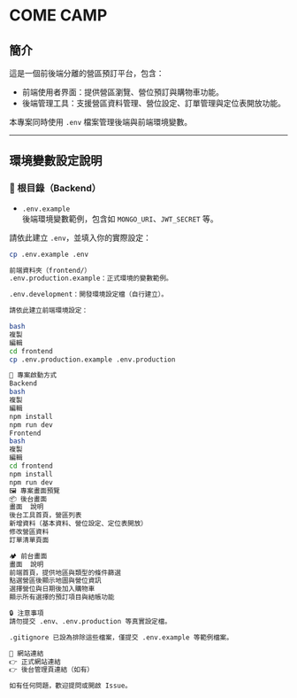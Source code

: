 # COME CAMP

## 簡介

這是一個前後端分離的營區預訂平台，包含：

- 前端使用者界面：提供營區瀏覽、營位預訂與購物車功能。
- 後端管理工具：支援營區資料管理、營位設定、訂單管理與定位表開放功能。

本專案同時使用 `.env` 檔案管理後端與前端環境變數。

---

## 環境變數設定說明

### 🔧 根目錄（Backend）

- `.env.example`  
  後端環境變數範例，包含如 `MONGO_URI`、`JWT_SECRET` 等。

請依此建立 `.env`，並填入你的實際設定：

```bash
cp .env.example .env

前端資料夾（frontend/）
.env.production.example：正式環境的變數範例。

.env.development：開發環境設定檔（自行建立）。

請依此建立前端環境設定：

bash
複製
編輯
cd frontend
cp .env.production.example .env.production

🔧 專案啟動方式
Backend
bash
複製
編輯
npm install
npm run dev
Frontend
bash
複製
編輯
cd frontend
npm install
npm run dev
🖼️ 專案畫面預覽
📦 後台畫面
畫面	說明
後台工具首頁，營區列表
新增資料（基本資料、營位設定、定位表開放）
修改營區資料
訂單清單頁面

🏕️ 前台畫面
畫面	說明
前端首頁，提供地區與類型的條件篩選
點選營區後顯示地圖與營位資訊
選擇營位與日期後加入購物車
顯示所有選擇的預訂項目與結帳功能

🔒 注意事項
請勿提交 .env、.env.production 等真實設定檔。

.gitignore 已設為排除這些檔案，僅提交 .env.example 等範例檔案。

🔗 網站連結
👉 正式網站連結
👉 後台管理頁連結（如有）

如有任何問題，歡迎提問或開啟 Issue。